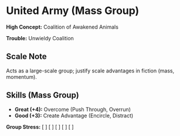 # United Army (Mass Group)

**High Concept:** Coalition of Awakened Animals

**Trouble:** Unwieldy Coalition

## Scale Note
Acts as a large-scale group; justify scale advantages in fiction (mass, momentum).

## Skills (Mass Group)
- **Great (+4):** Overcome (Push Through, Overrun)
- **Good (+3):** Create Advantage (Encircle, Distract)

**Group Stress:** [ ] [ ] [ ] [ ] [ ]
